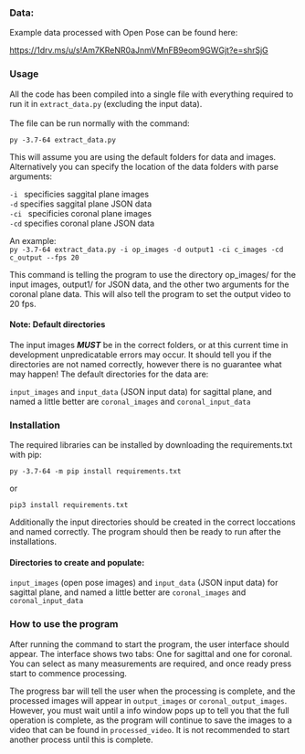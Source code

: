 ### Data:
Example data processed with Open Pose can be found here:

https://1drv.ms/u/s!Am7KReNR0aJnmVMnFB9eom9GWGjt?e=shrSjG

<h3> Usage </h3>
 All the code has been compiled into a single file with everything required
  to run it in <code>extract_data.py</code> (excluding the input data).
 <br> <br>
 The file can be run normally with the command:
 <br>
 
 ```py -3.7-64 extract_data.py```
 
 This will assume you are using the default folders for data and images. Alternatively 
 you can specify the location of the data folders with parse arguments:
 
 ```-i ``` specificies saggital plane images
 <br>
 `-d` specifies saggital plane JSON data
 <br>
  ```-ci ``` specificies coronal plane images
 <br>
 `-cd` specifies coronal plane JSON data
 
 An example:
 <br>
 ```py -3.7-64 extract_data.py -i op_images -d output1 -ci c_images -cd c_output --fps 20```
 
This command is telling the program to use the directory
op_images/ for the input images, output1/ for JSON data, and the other two arguments 
for the coronal plane data. This will also tell the program to set the output video to 20 fps.

#### Note: Default directories
The input images ***MUST*** be in the correct folders, or at this current time 
in development unpredicatable errors may occur. It should tell you if 
the directories are not named correctly, however there is no guarantee what may happen!
The default directories for the
data are:

`input_images` and  `input_data` (JSON input data) for sagittal plane, and named a little better are 
`coronal_images` and `coronal_input_data`


### Installation
The required libraries can be installed by downloading the requirements.txt with pip:

```py -3.7-64 -m pip install requirements.txt```

or

```pip3 install requirements.txt```

Additionally the input directories should be created in the 
correct loccations and named correctly.
The program should then be ready to run after the installations.

#### Directories to create and populate:
`input_images` (open pose images) and  `input_data` (JSON input data) for sagittal plane, and named a little better are 
`coronal_images` and `coronal_input_data`

### How to use the program

After running the command to start the program, the user interface should appear.
The interface shows two tabs: One for sagittal and one for coronal. You can select
as many measurements are required, and once ready press start to commence
processing.
 
 The progress bar will tell the user when the processing is complete, 
and the processed images will appear in `output_images` or `coronal_output_images`.
However, you must wait until a info window pops up to tell you that the
full operation is complete, as the program will continue to save the images to a video 
that can be found in `processed_video`. It is not recommended to start another process
until this is complete.